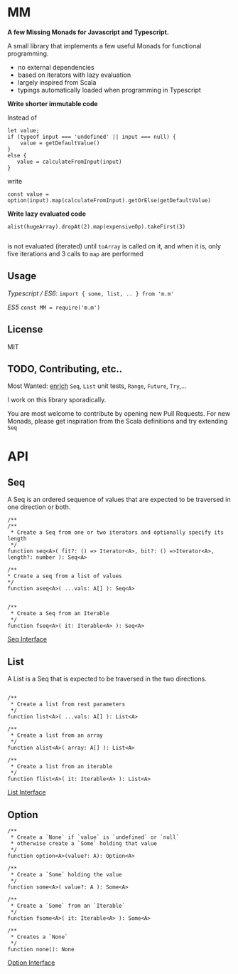 MM
===

**A few  Missing Monads for Javascript and Typescript.**

A small library that implements a few useful Monads for functional programming.
 - no external dependencies
 - based on iterators with lazy evaluation
 - largely inspired from Scala
 - typings automatically loaded when programming in Typescript
 
 
**Write shorter immutable code**
 
 Instead of 
 
 ```
 let value;
 if (typeof input === 'undefined' || input === null) {
     value = getDefaultValue()
 }
 else {
    value = calculateFromInput(input)
 }
```

write

```
const value = option(input).map(calculateFromInput).getOrElse(getDefaultValue) 
```
  
**Write lazy evaluated code**
  
```
alist(hugeArray).dropAt(2).map(expensiveOp).takeFirst(3)
  
```
is not evaluated (iterated) until `toArray` is called on it, and when it is, only five iterations and 3 calls to `map` are performed 
  
Usage
-----

*Typescript / ES6*: `import { some, list, .. } from 'm.m'`

*ES5* `const MM = require('m.m')`

License
-------

MIT

TODO, Contributing, etc..
--------------------------

Most Wanted: [enrich](./SeqAdditional.MD) `Seq`, `List` unit tests, `Range`, `Future`, `Try`,... 

I work on this library sporadically.

You are most welcome to contribute by opening new Pull Requests.
For new Monads, please get inspiration from the Scala definitions and try extending `Seq`

  
API
===
  
Seq
---

A Seq is an ordered sequence of values that are expected to be traversed in one direction or both. 

```
/**
/**
 * Create a Seq from one or two iterators and optionally specify its length
 */
function seq<A>( fit?: () => Iterator<A>, bit?: () =>Iterator<A>, length?: number ): Seq<A>
 
/**
* Create a seq from a list of values
*/
function aseq<A>( ...vals: A[] ): Seq<A> 


/**
 * Create a Seq from an Iterable
 */
function fseq<A>( it: Iterable<A> ): Seq<A> 

```
[Seq Interface](./typescript/API/Seq.ts) 

List
----

A List is a Seq that is expected to be traversed in the two directions.

```

/**
 * Create a list from rest parameters
 */
function list<A>( ...vals: A[] ): List<A>

/**
 * Create a list from an array
 */
function alist<A>( array: A[] ): List<A> 

/**
 * Create a list from an iterable
 */
function flist<A>( it: Iterable<A> ): List<A> 

```
[List Interface](./typescript/API/List.ts) 
  
Option
------

```
/**
 * Create a `None` if `value` is `undefined` or `null`
 * otherwise create a `Some` holding that value
 */
function option<A>(value?: A): Option<A> 

/**
 * Create a `Some` holding the value
 */
function some<A>( value?: A ): Some<A>

/**
 * Create a `Some` from an `Iterable`
 */
function fsome<A>( it: Iterable<A> ): Some<A>

/**
 * Creates a `None`
 */
function none(): None 

```

[Option Interface](./typescript/API/Option.ts) 

